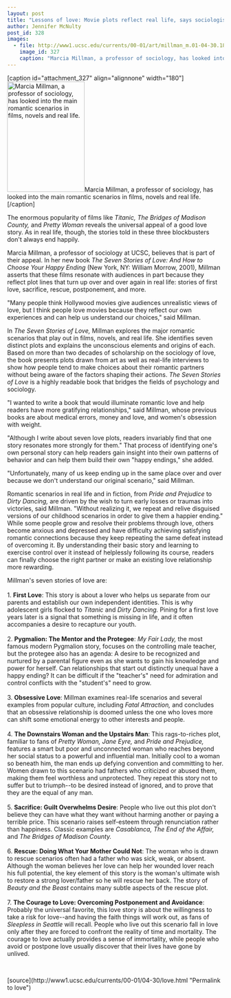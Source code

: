 ```yaml
---
layout: post
title: "Lessons of love: Movie plots reflect real life, says sociologist Marcia Millman"
author: Jennifer McNulty
post_id: 328
images:
  - file: http://www1.ucsc.edu/currents/00-01/art/millman_m.01-04-30.180.jpg
    image_id: 327
    caption: "Marcia Millman, a professor of sociology, has looked into the main romantic scenarios in films, novels and real life."
---
```


[caption id="attachment_327" align="alignnone" width="180"]<a href="http://localhost/mysite/wp-content/uploads/2001/04/millman_m.01-04-30.180.jpg"><img class="size-full wp-image-327" src="http://localhost/mysite/wp-content/uploads/2001/04/millman_m.01-04-30.180.jpg" alt="Marcia Millman, a professor of sociology, has looked into the main romantic scenarios in films, novels and real life." width="180" height="256" /></a>Marcia Millman, a professor of sociology, has looked into the main romantic scenarios in films, novels and real life.[/caption]
<p>
  The enormous popularity of films like <i>Titanic,</i> <i>The Bridges of Madison County,</i> and <i>Pretty Woman</i> reveals the universal appeal of a good love story. As in real life, though, the stories told in these three blockbusters don't always end happily.
</p>Marcia Millman, a professor of sociology at UCSC, believes that is part of their appeal. In her new book <i>The Seven Stories of Love: And How to Choose Your Happy Ending</i> (New York, NY: William Morrow, 2001), Millman asserts that these films resonate with audiences in part because they reflect plot lines that turn up over and over again in real life: stories of first love, sacrifice, rescue, postponement, and more.
<p>
  "Many people think Hollywood movies give audiences unrealistic views of love, but I think people love movies because they reflect our own experiences and can help us understand our choices," said Millman.
</p>
<p>
  In <i>The Seven Stories of Love,</i> Millman explores the major romantic scenarios that play out in films, novels, and real life. She identifies seven distinct plots and explains the unconscious elements and origins of each. Based on more than two decades of scholarship on the sociology of love, the book presents plots drawn from art as well as real-life interviews to show how people tend to make choices about their romantic partners without being aware of the factors shaping their actions. <i>The Seven Stories of Love</i> is a highly readable book that bridges the fields of psychology and sociology.
</p>
<p>
  "I wanted to write a book that would illuminate romantic love and help readers have more gratifying relationships," said Millman, whose previous books are about medical errors, money and love, and women's obsession with weight.
</p>
<p>
  "Although I write about seven love plots, readers invariably find that one story resonates more strongly for them." That process of identifying one's own personal story can help readers gain insight into their own patterns of behavior and can help them build their own "happy endings," she added.
</p>
<p>
  "Unfortunately, many of us keep ending up in the same place over and over because we don't understand our original scenario," said Millman.
</p>
<p>
  Romantic scenarios in real life and in fiction, from <i>Pride and Prejudice</i> to <i>Dirty Dancing,</i> are driven by the wish to turn early losses or traumas into victories, said Millman. "Without realizing it, we repeat and relive disguised versions of our childhood scenarios in order to give them a happier ending." While some people grow and resolve their problems through love, others become anxious and depressed and have difficulty achieving satisfying romantic connections because they keep repeating the same defeat instead of overcoming it. By understanding their basic story and learning to exercise control over it instead of helplessly following its course, readers can finally choose the right partner or make an existing love relationship more rewarding.
</p>
<p>
  Millman's seven stories of love are:<br>
  <br>
  1. <b>First Love</b>: This story is about a lover who helps us separate from our parents and establish our own independent identities. This is why adolescent girls flocked to <i>Titanic</i> and <i>Dirty Dancing.</i> Pining for a first love years later is a signal that something is missing in life, and it often accompanies a desire to recapture our youth.<br>
  <br>
  2. <b>Pygmalion: The Mentor and the Protegee</b>: <i>My Fair Lady,</i> the most famous modern Pygmalion story, focuses on the controlling male teacher, but the protegee also has an agenda: A desire to be recognized and nurtured by a parental figure even as she wants to gain his knowledge and power for herself. Can relationships that start out distinctly unequal have a happy ending? It can be difficult if the "teacher's" need for admiration and control conflicts with the "student's" need to grow.<br>
  <br>
  3. <b>Obsessive Love</b>: Millman examines real-life scenarios and several examples from popular culture, including <i>Fatal Attraction,</i> and concludes that an obsessive relationship is doomed unless the one who loves more can shift some emotional energy to other interests and people.<br>
  <br>
  4. <b>The Downstairs Woman and the Upstairs Man</b>: This rags-to-riches plot, familiar to fans of <i>Pretty Woman,</i> <i>Jane Eyre,</i> and <i>Pride and Prejudice,</i> features a smart but poor and unconnected woman who reaches beyond her social status to a powerful and influential man. Initially cool to a woman so beneath him, the man ends up defying convention and committing to her. Women drawn to this scenario had fathers who criticized or abused them, making them feel worthless and unprotected. They repeat this story not to suffer but to triumph--to be desired instead of ignored, and to prove that they are the equal of any man.<br>
  <br>
  5. <b>Sacrifice: Guilt Overwhelms Desire</b>: People who live out this plot don't believe they can have what they want without harming another or paying a terrible price. This scenario raises self-esteem through renunciation rather than happiness. Classic examples are <i>Casablanca, The End of the Affair,</i> and <i>The Bridges of Madison County.</i><br>
  <br>
  6. <b>Rescue: Doing What Your Mother Could Not</b>: The woman who is drawn to rescue scenarios often had a father who was sick, weak, or absent. Although the woman believes her love can help her wounded lover reach his full potential, the key element of this story is the woman's ultimate wish to restore a strong lover/father so he will rescue her back. The story of <i>Beauty and the Beast</i> contains many subtle aspects of the rescue plot.<br>
  <br>
  7. <b>The Courage to Love: Overcoming Postponement and Avoidance</b>: Probably the universal favorite, this love story is about the willingness to take a risk for love--and having the faith things will work out, as fans of <i>Sleepless in Seattle</i> will recall. People who live out this scenario fall in love only after they are forced to confront the reality of time and mortality. The courage to love actually provides a sense of immortality, while people who avoid or postpone love usually discover that their lives have gone by unlived.
</p>
<p>
  <br>

</p>
[source](http://www1.ucsc.edu/currents/00-01/04-30/love.html "Permalink to love")

